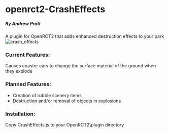 # openrct2-CrashEffects
##### By Andrew Pratt
A plugin for OpenRCT2 that adds enhanced destruction effects to your park
![crash_effects](https://user-images.githubusercontent.com/25914377/124208027-ba547e00-dab4-11eb-9ffb-3100dd84d436.gif)


### Current Features:
Causes coaster cars to change the surface material of the ground when they explode

### Planned Features:
* Creation of rubble scenery items
* Destruction and/or removal of objects in explosions

### Installation:
Copy CrashEffects.js to your OpenRCT2\plugin directory
